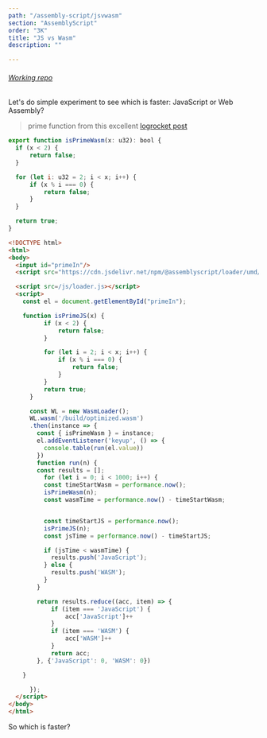 ```yaml
---
path: "/assembly-script/jsvwasm"
section: "AssemblyScript"
order: "3K"
title: "JS vs Wasm"
description: ""

---
```



###### [Working repo](https://github.com/young/intro-to-web-assembly/tree/main/lessons/assembly-script/exercises/7/iwasm)
Let's do simple experiment to see which is faster: JavaScript or Web Assembly?

> prime function from this excellent [logrocket post](https://blog.logrocket.com/the-introductory-guide-to-assemblyscript/)

```js
export function isPrimeWasm(x: u32): bool {
  if (x < 2) {
      return false;
  }

  for (let i: u32 = 2; i < x; i++) {
      if (x % i === 0) {
          return false;
      }
  }

  return true;
}
```

```html
<!DOCTYPE html>
<html>
<body>
  <input id="primeIn"/>
  <script src="https://cdn.jsdelivr.net/npm/@assemblyscript/loader/umd/index.js"></script>

  <script src=/js/loader.js></script>
  <script>
    const el = document.getElementById("primeIn");

    function isPrimeJS(x) {
          if (x < 2) {
              return false;
          }

          for (let i = 2; i < x; i++) {
              if (x % i === 0) {
                  return false;
              }
          }
          return true;
      }

      const WL = new WasmLoader();
      WL.wasm('/build/optimized.wasm')
      .then(instance => {
        const { isPrimeWasm } = instance;
        el.addEventListener('keyup', () => {
          console.table(run(el.value))
        })
        function run(n) {
        const results = [];
          for (let i = 0; i < 1000; i++) {
          const timeStartWasm = performance.now();
          isPrimeWasm(n);
          const wasmTime = performance.now() - timeStartWasm;


          const timeStartJS = performance.now();
          isPrimeJS(n);
          const jsTime = performance.now() - timeStartJS;

          if (jsTime < wasmTime) {
            results.push('JavaScript');
          } else {
            results.push('WASM');
          }
        }

        return results.reduce((acc, item) => {
            if (item === 'JavaScript') {
                acc['JavaScript']++
            }
            if (item === 'WASM') {
                acc['WASM']++
            }
            return acc;
        }, {'JavaScript': 0, 'WASM': 0})

    }

      });
  </script>
</body>
</html>

```

So which is faster?
